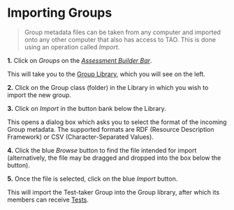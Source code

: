 # Importing Groups

>Group metadata files can be taken from any computer and imported onto any other computer that also has access to TAO. This is done using an operation called *Import*.

**1.**  Click on *Groups* on the *[Assessment Builder Bar](../appendix/glossary.md#assessment-builder-bar)*.

This will take you to the [Group Library](../appendix/glossary.md#group-library), which you will see on the left.

**2.**  Click on the Group class (folder) in the Library in which you wish to import the new group.

**3.**  Click on *Import* in the button bank below the Library.

This opens a dialog box which asks you to select the format of the incoming Group metadata. The supported formats are RDF (Resource Description Framework) or CSV (Character-Separated Values).

**4.** Click the blue *Browse* button to find the file intended for import (alternatively, the file may be dragged and dropped into the box below the button).

**5.** Once the file is selected, click on the blue *Import* button.

This will import the Test-taker Group into the Group library, after which its members can receive [Tests](../deliveries/create-a-new-delivery.md).
